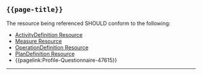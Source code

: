 ## <code>{{page-title}}</code>

The resource being referenced SHOULD conform to the following:

- [ActivityDefinition Resource](https://hl7.org/fhir/R4/ActivityDefinition.html)
- [Measure Resource](https://hl7.org/fhir/R4/Measure.html)
- [OperationDefinition Resource](https://hl7.org/fhir/R4/OperationDefinition.html)
- [PlanDefinition Resource](https://hl7.org/fhir/R4/PlanDefinition.html)
- {{pagelink:Profile-Questionnaire-47615}}

---